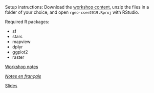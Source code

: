 
Setup instructions: Download the [workshop content](https://github.com/pmarchand1/rgeo-csee2019/archive/master.zip), unzip the files in a folder of your choice, and open `rgeo-csee2019.Rproj` with RStudio.

Required R packages:

- sf
- stars
- mapview
- dplyr
- ggplot2
- raster

[Workshop notes](rgeo_workshop.html)

[*Notes en français*](atelier_rgeo.html)

[Slides](pres_rgeo.html)
